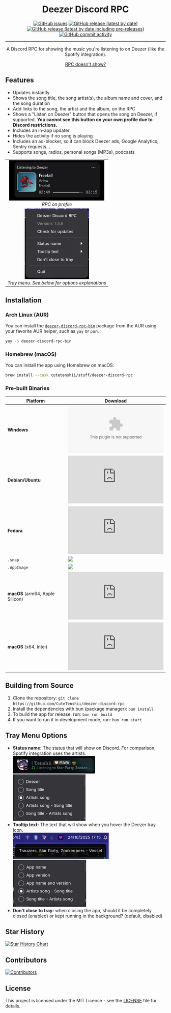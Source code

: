 <div align="center">
    <h1>Deezer Discord RPC</h1>
    <a href="https://github.com/CuteTenshii/deezer-discord-rpc/issues"><img alt="GitHub issues" src="https://img.shields.io/github/issues/CuteTenshii/deezer-discord-rpc?style=for-the-badge"></a>
    <a href="https://github.com/CuteTenshii/deezer-discord-rpc/releases/latest"><img alt="GitHub release (latest by date)" src="https://img.shields.io/github/downloads/CuteTenshii/deezer-discord-rpc/latest/total?style=for-the-badge"></a>
    <a href="https://github.com/CuteTenshii/deezer-discord-rpc/releases/latest"><img alt="GitHub release (latest by date including pre-releases)" src="https://img.shields.io/github/v/release/CuteTenshii/deezer-discord-rpc?include_prereleases&label=latest%20release&style=for-the-badge"></a>
    <a href="https://github.com/CuteTenshii/deezer-discord-rpc/commits"><img alt="GitHub commit activity" src="https://img.shields.io/github/commit-activity/w/CuteTenshii/deezer-discord-rpc?style=for-the-badge"></a>
    <hr />
    <p>A Discord RPC for showing the music you're listening to on Deezer (like the Spotify integration).</p>
    <a href="https://github.com/CuteTenshii/deezer-discord-rpc/wiki/RPC-doesn't-show%3F">RPC doesn't show?</a>
</div>

## Features

* Updates instantly
* Shows the song title, the song artist(s), the album name and cover, and the song duration
* Add links to the song, the artist and the album, on the RPC
* Shows a "Listen on Deezer" button that opens the song on Deezer, if supported. **You cannot see this button on your own profile due to Discord restrictions.**
* Includes an in-app updater
* Hides the activity if no song is playing
* Includes an ad-blocker, so it can block Deezer ads, Google Analytics, Sentry requests...
* Supports songs, radios, personal songs (MP3s), podcasts

<table>
<tr>
<td align="center"><img src=".github/screenshots/rpc.png" alt="RPC on profile"><br /><i>RPC on profile</i></td>
</tr>
<tr>
<td align="center"><img src=".github/screenshots/tray_menu.png" alt="RPC on profile"><br /><i>Tray menu. See below for options explanations</i></td>
</tr>
</table>

## Installation

### Arch Linux (AUR)

You can install the [`deezer-discord-rpc-bin`](https://aur.archlinux.org/packages/deezer-discord-rpc-bin) package from the AUR using your favorite AUR helper, such as `yay` or `paru`:

```bash
yay -S deezer-discord-rpc-bin
```

### Homebrew (macOS)

You can install the app using Homebrew on macOS:

```bash
brew install --cask cutetenshii/stuff/deezer-discord-rpc
```

### Pre-built Binaries

| **Platform**                     | **Download**                                                                                                                                                                                                                                                         |
|----------------------------------|----------------------------------------------------------------------------------------------------------------------------------------------------------------------------------------------------------------------------------------------------------------------|
| **Windows**                      | [![](https://img.shields.io/github/downloads/CuteTenshii/deezer-discord-rpc/latest/DeezerDiscordRPC-win-x64.exe?style=for-the-badge)](https://github.com/CuteTenshii/deezer-discord-rpc/releases/latest/download/DeezerDiscordRPC-win-x64.exe)                       |
| **Debian/Ubuntu**                | [![](https://img.shields.io/github/downloads/CuteTenshii/deezer-discord-rpc/latest/DeezerDiscordRPC-linux-amd64.deb?style=for-the-badge&logo=debian)](https://github.com/CuteTenshii/deezer-discord-rpc/releases/latest/download/DeezerDiscordRPC-linux-amd64.deb)   |
| **Fedora**                       | [![](https://img.shields.io/github/downloads/CuteTenshii/deezer-discord-rpc/latest/DeezerDiscordRPC-linux-x86_64.rpm?style=for-the-badge&logo=fedora)](https://github.com/CuteTenshii/deezer-discord-rpc/releases/latest/download/DeezerDiscordRPC-linux-x86_64.rpm) |
| `.snap`                          | [![](https://img.shields.io/github/downloads/CuteTenshii/deezer-discord-rpc/latest/DeezerDiscordRPC-linux-amd64.snap?style=for-the-badge)](https://github.com/CuteTenshii/deezer-discord-rpc/releases/latest/download/DeezerDiscordRPC-linux-amd64.snap)             |
| `.AppImage`                      | [![](https://img.shields.io/github/downloads/CuteTenshii/deezer-discord-rpc/latest/DeezerDiscordRPC-linux-x86_64.AppImage?style=for-the-badge)](https://github.com/CuteTenshii/deezer-discord-rpc/releases/latest/download/DeezerDiscordRPC-linux-x86_64.AppImage)   |
| **macOS** (arm64, Apple Silicon) | [![](https://img.shields.io/github/downloads/CuteTenshii/deezer-discord-rpc/latest/DeezerDiscordRPC-mac-arm64.dmg?style=for-the-badge&logo=apple)](https://github.com/CuteTenshii/deezer-discord-rpc/releases/latest/download/DeezerDiscordRPC-mac-arm64.dmg)        |
| **macOS** (x64, Intel)           | [![](https://img.shields.io/github/downloads/CuteTenshii/deezer-discord-rpc/latest/DeezerDiscordRPC-mac-x64.dmg?style=for-the-badge&logo=apple)](https://github.com/CuteTenshii/deezer-discord-rpc/releases/latest/download/DeezerDiscordRPC-mac-x64.dmg)            |

## Building from Source

1. Clone the repository: `git clone https://github.com/CuteTenshii/deezer-discord-rpc`
2. Install the dependencies with bun (package manager): `bun install`
3. To build the app for release, run: `bun run build`
4. If you want to run it in development mode, run: `bun run start`

## Tray Menu Options

- **Status name:** The status that will show on Discord. For comparison, Spotify integration uses the artists.<br />
  ![](.github/screenshots/status_name.png)<br />
  ![](.github/screenshots/status_name_options.png)
- **Tooltip text:** The text that will show when you hover the Deezer tray icon.<br />
  ![](.github/screenshots/tooltip_text.png)<br />
  ![](.github/screenshots/tooltip_text_options.png)
- **Don't close to tray:** when closing the app, should it be completely closed (enabled) or kept running in the background? (default, disabled)

## Star History

[![Star History Chart](https://api.star-history.com/svg?repos=CuteTenshii/deezer-discord-rpc&type=Date)](https://star-history.com/#CuteTenshii/deezer-discord-rpc&Date)

## Contributors

[![Contributors](https://contrib.rocks/image?repo=CuteTenshii/deezer-discord-rpc)](https://github.com/CuteTenshii/deezer-discord-rpc/graphs/contributors)

## License

This project is licensed under the MIT License - see the [LICENSE](LICENSE) file for details.
